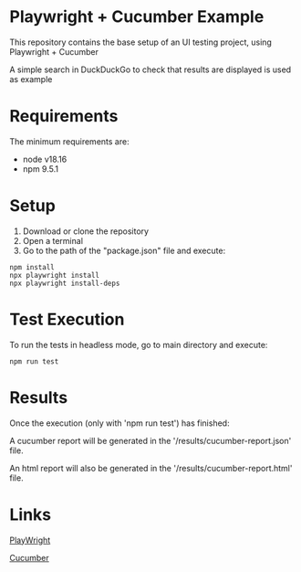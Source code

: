 # Playwright + Cucumber Example

This repository contains the base setup of an UI testing project, using Playwright + Cucumber

A simple search in DuckDuckGo to check that results are displayed is used as example

# Requirements

The minimum requirements are:

* node v18.16
* npm 9.5.1

# Setup

1. Download or clone the repository
2. Open a terminal
3. Go to the path of the "package.json" file and execute:

```
npm install
npx playwright install
npx playwright install-deps
```

# Test Execution

To run the tests in headless mode, go to main directory and execute:

```
npm run test
```

# Results

Once the execution (only with 'npm run test') has finished:

A cucumber report will be generated in the '/results/cucumber-report.json' file.

An html report will also be generated in the '/results/cucumber-report.html' file.

# Links
    
[PlayWright](<https://playwright.dev/>)

[Cucumber](<https://cucumber.io/docs/installation/javascript>)